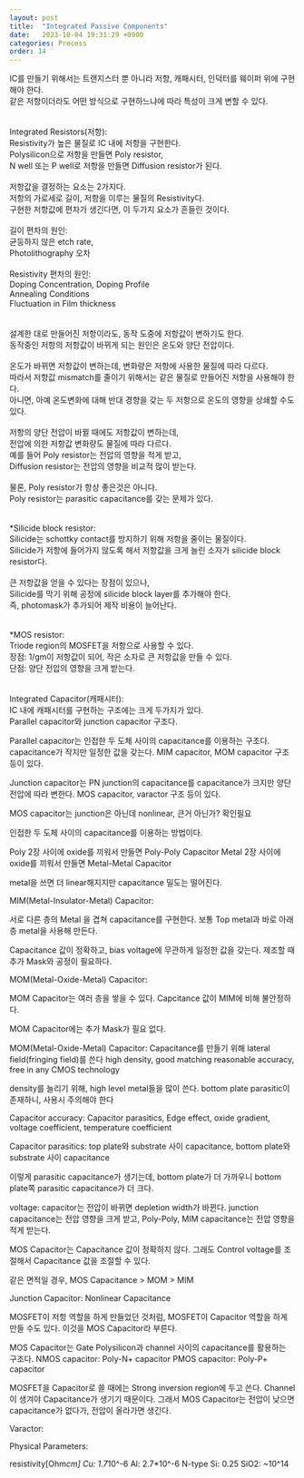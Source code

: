 ```yaml
---
layout: post
title:  "Integrated Passive Components"
date:   2023-10-04 19:31:29 +0900
categories: Process
order: 14
---
```


IC를 만들기 위해서는 트랜지스터 뿐 아니라 저항, 캐패시터, 인덕터를 웨이퍼 위에 구현해야 한다.<br>
같은 저항이더라도 어떤 방식으로 구현하느냐에 따라 특성이 크게 변할 수 있다.<br>
<br>
<br>
Integrated Resistors(저항):<br>
Resistivity가 높은 물질로 IC 내에 저항을 구현한다.<br>
Polysilicon으로 저항을 만들면 Poly resistor,<br>
N well 또는 P well로 저항을 만들면 Diffusion resistor가 된다.<br>
<br>
저항값을 결정하는 요소는 2가지다.<br>
저항의 가로세로 길이, 저항을 이루는 물질의 Resistivity다.<br>
구현한 저항값에 편차가 생긴다면, 이 두가지 요소가 흔들린 것이다.<br>
<br>
길이 편차의 원인:<br>
균등하지 않은 etch rate,<br>
Photolithography 오차<br>
<br>
Resistivity 편차의 원인:<br>
Doping Concentration, Doping Profile<br>
Annealing Conditions<br>
Fluctuation in Film thickness<br>
<br>
<br>
설계한 대로 만들어진 저항이라도, 동작 도중에 저항값이 변하기도 한다.<br>
동작중인 저항의 저항값이 바뀌게 되는 원인은 온도와 양단 전압이다.<br>
<br>
온도가 바뀌면 저항값이 변하는데, 변화량은 저항에 사용한 물질에 따라 다르다.<br>
따라서 저항값 mismatch를 줄이기 위해서는 같은 물질로 만들어진 저항을 사용해야 한다.<br>
아니면, 아예 온도변화에 대해 반대 경향을 갖는 두 저항으로 온도의 영향을 상쇄할 수도 있다.<br>
<br>
저항의 양단 전압이 바뀔 때에도 저항값이 변하는데,<br>
전압에 의한 저항값 변화량도 물질에 따라 다르다.<br>
예를 들어 Poly resistor는 전압의 영향을 적게 받고,<br>
Diffusion resistor는 전압의 영향을 비교적 많이 받는다.<br>
<br>
물론, Poly resistor가 항상 좋은것은 아니다.<br>
Poly resistor는 parasitic capacitance를 갖는 문제가 있다.<br>
<br>
<br>
*Silicide block resistor:<br>
Silicide는 schottky contact를 방지하기 위해 저항을 줄이는 물질이다.<br>
Silicide가 저항에 들어가지 않도록 해서 저항값을 크게 늘린 소자가 silicide block resistor다.<br>
<br>
큰 저항값을 얻을 수 있다는 장점이 있으나,<br>
Silicide를 막기 위해 공정에 silicide block layer를 추가해야 한다.<br>
즉, photomask가 추가되어 제작 비용이 늘어난다.<br>
<br>
<br>
*MOS resistor:<br>
Triode region의 MOSFET을 저항으로 사용할 수 있다.<br>
장점: 1/gm이 저항값이 되어, 작은 소자로 큰 저항값을 만들 수 있다.<br>
단점: 양단 전압의 영향을 크게 받는다.<br>
<br>
<br>
Integrated Capacitor(캐패시터):<br>
IC 내에 캐패시터를 구현하는 구조에는 크게 두가지가 있다.<br>
Parallel capacitor와 junction capacitor 구조다.

Parallel capacitor는 인접한 두 도체 사이의 capacitance를 이용하는 구조다.
capacitance가 작지만 일정한 값을 갖는다.
MIM capacitor, MOM capacitor 구조 등이 있다.

Junction capacitor는 PN junction의 capacitance를
capacitance가 크지만 양단 전압에 따라 변한다.
MOS capacitor, varactor 구조 등이 있다.

MOS capacitor는 junction은 아닌데 nonlinear, 큰거 아닌가? 확인필요



인접한 두 도체 사이의 capacitance를 이용하는 방법이다.

Poly 2장 사이에 oxide를 끼워서 만들면 Poly-Poly Capacitor
Metal 2장 사이에 oxide를 끼워서 만들면 Metal-Metal Capacitor

metal을 쓰면 더 linear해지지만 capacitance 밀도는 떨어진다.


MIM(Metal-Insulator-Metal) Capacitor:

서로 다른 층의 Metal 을 겹쳐 capacitance를 구현한다.
보통 Top metal과 바로 아래층 metal을 사용해 만든다.

Capacitance 값이 정확하고, bias voltage에 무관하게 일정한 값을 갖는다.
제조할 때 추가 Mask와 공정이 필요하다.


MOM(Metal-Oxide-Metal) Capacitor:

MOM Capacitor는 여러 층을 쌓을 수 있다.
Capcitance 값이 MIM에 비해 불안정하다.


MOM Capacitor에는 추가 Mask가 필요 없다.




MOM(Metal-Oxide-Metal) Capacitor:
Capacitance를 만들기 위해 lateral field(fringing field)를 쓴다
high density, good matching
reasonable accuracy, free in any CMOS technology

density를 늘리기 위해, high level metal들을 많이 쓴다.
bottom plate parasitic이 존재하니, 사용시 주의해야 한다

Capacitor accuracy:
Capacitor parasitics, Edge effect, oxide gradient, voltage coefficient, temperature coefficient

Capacitor parasitics:
top plate와 substrate 사이 capacitance,
bottom plate와 substrate 사이 capacitance

이렇게 parasitic capacitance가 생기는데, bottom plate가 더 가까우니
bottom plate쪽 parasitic capacitance가 더 크다.

voltage:
capacitor는 전압이 바뀌면 depletion width가 바뀐다.
junction capacitance는 전압 영향을 크게 받고,
Poly-Poly, MIM capacitance는 전압 영향을 적게 받는다.







MOS Capacitor는 Capacitance 값이 정확하지 않다.
그래도 Control voltage를 조절해서 Capacitance 값을 조절할 수 있다.

같은 면적일 경우, MOS Capacitance > MOM > MIM




Junction Capacitor: Nonlinear Capacitance

MOSFET이 저항 역할을 하게 만들었던 것처럼,
MOSFET이 Capacitor 역할을 하게 만들 수도 있다.
이것을 MOS Capacitor라 부른다.

MOS Capacitor는 Gate Polysilicon과 channel 사이의 capacitance를 활용하는 구조다.
NMOS capacitor: Poly-N+ capacitor
PMOS capacitor: Poly-P+ capacitor

MOSFET을 Capacitor로 쓸 때에는 Strong inversion region에 두고 쓴다.
Channel이 생겨야 Capacitance가 생기기 때문이다.
그래서 MOS Capacitor는 전압이 낮으면 capacitance가 없다가, 전압이 올라가면 생긴다.


Varactor:


Physical Parameters:

resistivity[Ohm*cm]
Cu: 1.7*10^-6
Al: 2.7*10^-6
N-type Si: 0.25
SiO2: ~10^14